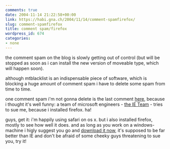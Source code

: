 ```yaml
---
comments: true
date: 2004-11-14 21:22:58+00:00
link: https://habi.gna.ch/2004/11/14/comment-spamfirefox/
slug: comment-spamfirefox
title: comment spam/firefox
wordpress_id: 674
categories:
- none
---
```



the comment spam on the blog is slowly getting out of control (but will be stopped as soon as i can install the new version of moveable type, which will happen soon).
  
although mtblacklist is an indispensable piece of software, which is blocking a huge amount of comment spam i have to delete some spam from time to time.
  
one comment spam i'm not gonna delete is the last comment [here](https://habi.gna.ch/blog/archives/000459.html), because i thought it's well funny: a team of microsoft engineers - [the IE Team](http://blogs.msdn.com/ie/) - tries to sue me, because i installed firefox. ha!
  
guys, get it: i'm happily using safari on os x. but i also installed firefox, mostly to see how well it does. and as long as you work on a windows-machine i higly suggest you go and [download it now](http://www.mozilla.org/products/firefox/), it's supposed to be far better than IE and don't be afraid of some cheeky guys threatening to sue you, try it!

